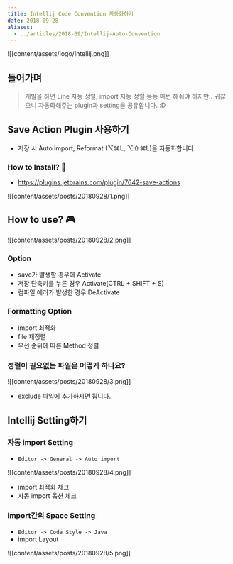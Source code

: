 ```yaml
---
title: Intellij Code Convention 자동화하기
date: 2018-09-28
aliases: 
  - ../articles/2018-09/Intellij-Auto-Convention
---
```


![[content/assets/logo/Intellij.png]]


## 들어가며
> 개발을 하면 Line 자동 정렬, import 자동 정렬 등등 매번 해줘야 하지만.. 귀찮으니 자동화해주는 plugin과 setting을 공유합니다. :D

## Save Action Plugin 사용하기
- 저장 시 Auto import, Reformat (⌥⌘L, ⌥⇧⌘L)을 자동화합니다.

### How to Install? 🧐
- <https://plugins.jetbrains.com/plugin/7642-save-actions>


![[content/assets/posts/20180928/1.png]]

## How to use? 🎮

![[content/assets/posts/20180928/2.png]]

### Option
- save가 발생할 경우에 Activate
- 저장 단축키를 누른 경우 Activate(CTRL + SHIFT + S)
- 컴파일 에러가 발생한 경우 DeActivate

### Formatting Option
- import 최적화
- file 재정렬
- 우선 순위에 따른 Method 정렬

### 정렬이 필요없는 파일은 어떻게 하나요?

![[content/assets/posts/20180928/3.png]]

- exclude 파일에 추가하시면 됩니다.


## Intellij Setting하기

### 자동 import Setting
- `Editor -> General -> Auto import`

![[content/assets/posts/20180928/4.png]]

- import 최적화 체크
- 자동 import 옵션 체크

### import간의 Space Setting
- `Editor -> Code Style -> Java`
- import Layout

![[content/assets/posts/20180928/5.png]]
